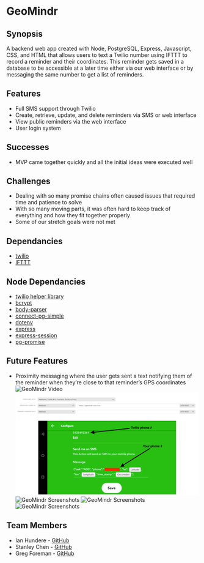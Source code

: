 # GeoMindr

## Synopsis
A backend web app created with Node, PostgreSQL, Express, Javascript, CSS, and HTML that allows users to text a Twilio number using IFTTT to record a reminder and their coordinates. This reminder gets saved in a database to be accessible at a later time either via our web interface or by messaging the same number to get a list of reminders.

## Features
- Full SMS support through Twilio
- Create, retrieve, update, and delete reminders via SMS or web interface
- View public reminders via the web interface
- User login system

## Successes
- MVP came together quickly and all the initial ideas were executed well

## Challenges
- Dealing with so many promise chains often caused issues that required time and patience to solve
- With so many moving parts, it was often hard to keep track of everything and how they fit together properly
- Some of our stretch goals were not met

## Dependancies
- [twilio](https://www.twilio.com/)
- [IFTTT](https://ifttt.com/)
## Node Dependancies
- [twilio helper library](https://www.npmjs.com/package/twilio)
- [bcrypt](https://www.npmjs.com/package/body-parser)
- [body-parser](https://www.npmjs.com/package/bcrypt) 
- [connect-pg-simple](https://www.npmjs.com/package/connect-pg-simple)
- [dotenv](https://www.npmjs.com/package/dotenv)
- [express](https://www.npmjs.com/package/express)
- [express-session](https://www.npmjs.com/package/express-session)
- [pg-promise](https://www.npmjs.com/package/pg-promise)

## Future Features
- Proximity messaging where the user gets sent a text notifying them of the reminder when they’re close to that reminder’s GPS coordinates
![GeoMindr Video](/geomindr.gif)
![GeoMindr Screenshots](/screenshot1.png)
![GeoMindr Screenshots](/screenshot2.png)
![GeoMindr Screenshots](/screenshot3.png)
![GeoMindr Screenshots](/screenshot4.png)

## Team Members
- Ian Hundere - [GitHub](https://github.com/ianhundere)
- Stanley Chen - [GitHub](https://github.com/DannyShien)
- Greg Foreman - [GitHub](https://github.com/GFore)
